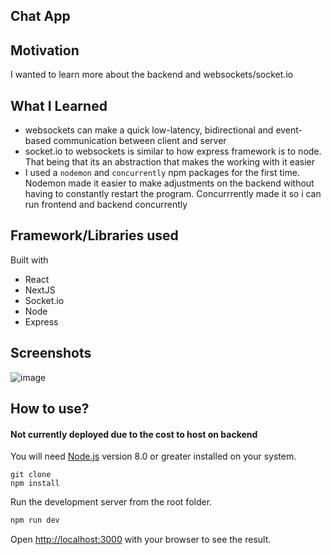 ## Chat App

## Motivation 
I wanted to learn more about the backend and websockets/socket.io 

## What I Learned
- websockets  can make a quick low-latency, bidirectional and event-based communication between client and server
- socket.io to websockets is similar to how express framework is to node. That being that its an abstraction that makes the working with it easier
- I used a `nodemon` and `concurrently` npm packages for the first time. Nodemon made it easier to make adjustments on the backend without having to constantly restart the program. Concurrrently made it so i can run frontend and backend concurrently


## Framework/Libraries used
 Built with 
 - React 
 - NextJS 
 - Socket.io
 - Node
 - Express
 
## Screenshots
![image](https://user-images.githubusercontent.com/23703863/220799677-71b06587-d63c-4047-9c60-03be11608427.png)


## How to use?

#### Not currently deployed due to the cost to host on backend


You will need [Node.js](https://nodejs.org) version 8.0 or greater installed on your system.
```
git clone
npm install
```
Run the development server from the root folder.
```bash
npm run dev

```
Open [http://localhost:3000](http://localhost:3000) with your browser to see the result.
